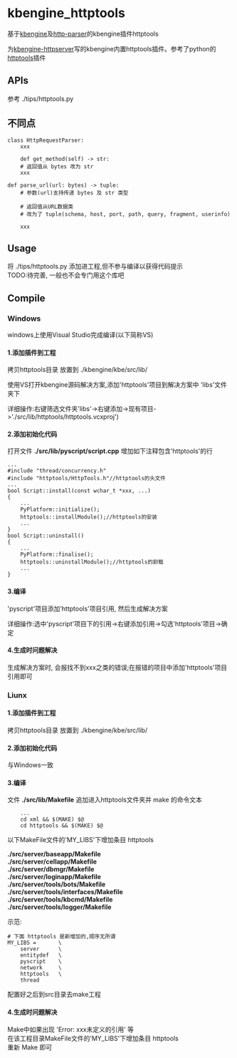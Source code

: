 # kbengine_httptools
基于[kbengine](https://github.com/kbengine/kbengine)及[http-parser](https://github.com/nodejs/http-parser)的kbengine插件httptools 

为[kbengine-httpserver](https://github.com/asynchronoust/kbengine-httpserver)写的kbengine内置httptools插件。参考了python的[httptools](https://github.com/MagicStack/httptools)插件

## APIs
参考 ./tips/httptools.py 

## 不同点

```
class HttpRequestParser:
    xxx
    
    def get_method(self) -> str:
    # 返回值从 bytes 改为 str 
    xxx
    
def parse_url(url: bytes) -> tuple:
    # 参数(url)支持传递 bytes 及 str 类型
    
    # 返回值从URL数据类 
    # 改为了 tuple(schema, host, port, path, query, fragment, userinfo) 

    xxx
```

## Usage
将 ./tips/httptools.py 添加进工程,但不参与编译以获得代码提示\
TODO:待完善, 一般也不会专门用这个库吧

## Compile
### Windows
windows上使用Visual Studio完成编译(以下简称VS)
#### 1.添加插件到工程
拷贝httptools目录 放置到   ./kbengine/kbe/src/lib/

使用VS打开kbengine源码解决方案,添加'httptools'项目到解决方案中 'libs'文件夹下

详细操作:右键筛选文件夹'libs'->右键添加->现有项目->'./src/lib/httptools/httptools.vcxproj')
#### 2.添加初始化代码
打开文件
**./src/lib/pyscript/script.cpp**
增加如下注释包含'httptools'的行
```
...
#include "thread/concurrency.h"
#include "httptools/HttpTools.h"//httptools的头文件
...
bool Script::install(const wchar_t *xxx, ...)
{
    ...
    PyPlatform::initialize();
    httptools::installModule();//httptools的安装
    ...
}
bool Script::uninstall()
{
    ...
    PyPlatform::finalise();
    httptools::uninstallModule();//httptools的卸载
    ...
}
```
#### 3.编译
'pyscript'项目添加'httptools'项目引用, 然后生成解决方案
   
详细操作:选中'pyscript'项目下的引用->右键添加引用->勾选'httptools'项目->确定
   
#### 4.生成时问题解决
生成解决方案时, 会报找不到xxx之类的错误;在报错的项目中添加'httptools'项目引用即可
   

### Liunx
#### 1.添加插件到工程
拷贝httptools目录 放置到   ./kbengine/kbe/src/lib/
#### 2.添加初始化代码
与Windows一致
#### 3.编译
文件 **./src/lib/Makefile** 追加进入httptools文件夹并 make 的命令文本

```
    ...
    cd xml && $(MAKE) $@
    cd httptools && $(MAKE) $@
```
以下MakeFile文件的'MY_LIBS'下增加条目  httptools

  **./src/server/baseapp/Makefile**\
  **./src/server/cellapp/Makefile**\
  **./src/server/dbmgr/Makefile**\
  **./src/server/loginapp/Makefile**\
  **./src/server/tools/bots/Makefile**\
  **./src/server/tools/interfaces/Makefile**\
  **./src/server/tools/kbcmd/Makefile**\
  **./src/server/tools/logger/Makefile**
  
示范:

```
# 下面 httptools 是新增加的,顺序无所谓
MY_LIBS =		\
	server		\
	entitydef	\
	pyscript	\
	network		\
	httptools	\
	thread
```

配置好之后到src目录去make工程
#### 4.生成时问题解决
Make中如果出现 'Error: xxx未定义的引用' 等\
在该工程目录MakeFile文件的'MY_LIBS'下增加条目  httptools\
重新 Make 即可
